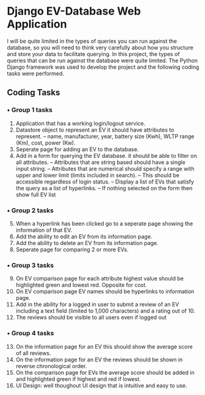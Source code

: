 # Django EV-Database Web Application

I will be quite limited in the types of queries you can run against the database, so you will need to think very carefully about how you structure and store your data to facilitate querying. In this project, the types of queries that can be run against the database were quite limited. The Python Django framework was used to develop the project and the following coding tasks were performed.


## Coding Tasks
### • Group 1 tasks 
1. Application that has a working login/logout service.
2. Datastore object to represent an EV it should have attributes to represent.
– name, manufacturer, year, battery size (Kwh), WLTP range (Km), cost, power (Kw).
3. Seperate page for adding an EV to the database.
4. Add in a form for querying the EV database. it should be able to filter on all attributes.
– Attributes that are string based should have a single input string.
– Attributes that are numerical should specify a range with upper and lower limit (limits included in search).
– This should be accessible regardless of login status.
– Display a list of EVs that satisfy the query as a list of hyperlinks.
– If nothing selected on the form then show full EV list
### • Group 2 tasks 
5. When a hyperlink has been clicked go to a seperate page showing the information of that EV.
6. Add the ability to edit an EV from its information page.
7. Add the ability to delete an EV from its information page.
8. Seperate page for comparing 2 or more EVs.
### • Group 3 tasks
9. On EV comparison page for each attribute highest value should be highlighted green and lowest red. Opposite for cost.
10. On EV comparison page EV names should be hyperlinks to information page.
11. Add in the ability for a logged in user to submit a review of an EV including a text field (limited to 1,000 characters) and a rating out of 10.
12. The reviews should be visible to all users even if logged out
### • Group 4 tasks 
13. On the information page for an EV this should show the average score of all reviews.
14. On the information page for an EV the reviews should be shown in reverse chronological order.
15. On the comparison page for EVs the average score should be added in and highlighted green if highest and red if lowest.
16. UI Design: well thoughout UI design that is intuitive and easy to use.
